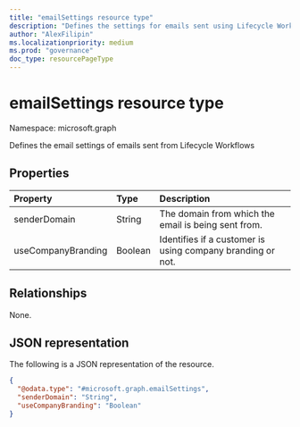 ```yaml
---
title: "emailSettings resource type"
description: "Defines the settings for emails sent using Lifecycle Workflows."
author: "AlexFilipin"
ms.localizationpriority: medium
ms.prod: "governance"
doc_type: resourcePageType
---
```


# emailSettings resource type

Namespace: microsoft.graph

Defines the email settings of emails sent from Lifecycle Workflows

## Properties
|Property|Type|Description|
|:---|:---|:---|
|senderDomain|String|The domain from which the email is being sent from.|
|useCompanyBranding|Boolean|Identifies if a customer is using company branding or not.|

## Relationships
None.

## JSON representation
The following is a JSON representation of the resource.
<!-- {
  "blockType": "resource",
  "@odata.type": "microsoft.graph.emailSettings"
}
-->
``` json
{
  "@odata.type": "#microsoft.graph.emailSettings",
  "senderDomain": "String",
  "useCompanyBranding": "Boolean"
}
```
